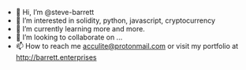 - 👋 Hi, I’m @steve-barrett
- 👀 I’m interested in solidity, python, javascript, cryptocurrency
- 🌱 I’m currently learning more and more.
- 💞️ I’m looking to collaborate on ...
- 📫 How to reach me acculite@protonmail.com or visit my portfolio at http://barrett.enterprises

<!---
steve-barrett/steve-barrett is a ✨ special ✨ repository because its `README.md` (this file) appears on your GitHub profile.
You can click the Preview link to take a look at your changes.
--->

